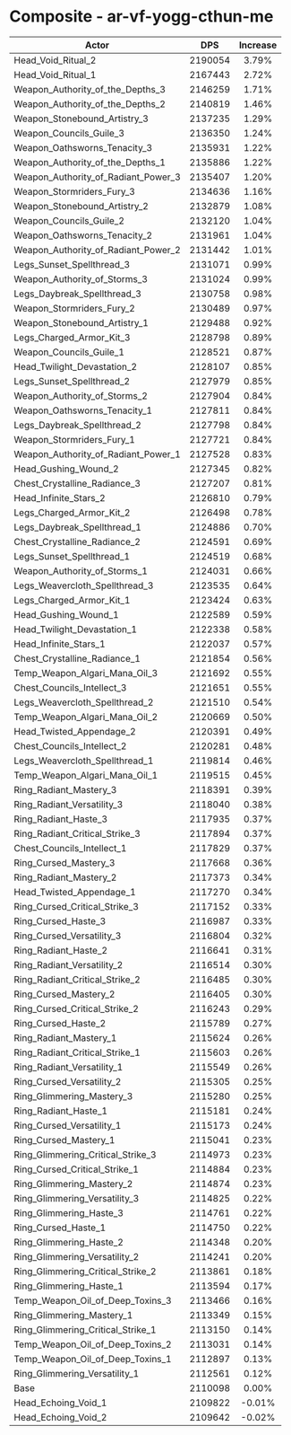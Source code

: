 # Composite - ar-vf-yogg-cthun-me
| Actor | DPS | Increase |
|---|:---:|:---:|
|Head_Void_Ritual_2|2190054|3.79%|
|Head_Void_Ritual_1|2167443|2.72%|
|Weapon_Authority_of_the_Depths_3|2146259|1.71%|
|Weapon_Authority_of_the_Depths_2|2140819|1.46%|
|Weapon_Stonebound_Artistry_3|2137235|1.29%|
|Weapon_Councils_Guile_3|2136350|1.24%|
|Weapon_Oathsworns_Tenacity_3|2135931|1.22%|
|Weapon_Authority_of_the_Depths_1|2135886|1.22%|
|Weapon_Authority_of_Radiant_Power_3|2135407|1.20%|
|Weapon_Stormriders_Fury_3|2134636|1.16%|
|Weapon_Stonebound_Artistry_2|2132879|1.08%|
|Weapon_Councils_Guile_2|2132120|1.04%|
|Weapon_Oathsworns_Tenacity_2|2131961|1.04%|
|Weapon_Authority_of_Radiant_Power_2|2131442|1.01%|
|Legs_Sunset_Spellthread_3|2131071|0.99%|
|Weapon_Authority_of_Storms_3|2131024|0.99%|
|Legs_Daybreak_Spellthread_3|2130758|0.98%|
|Weapon_Stormriders_Fury_2|2130489|0.97%|
|Weapon_Stonebound_Artistry_1|2129488|0.92%|
|Legs_Charged_Armor_Kit_3|2128798|0.89%|
|Weapon_Councils_Guile_1|2128521|0.87%|
|Head_Twilight_Devastation_2|2128107|0.85%|
|Legs_Sunset_Spellthread_2|2127979|0.85%|
|Weapon_Authority_of_Storms_2|2127904|0.84%|
|Weapon_Oathsworns_Tenacity_1|2127811|0.84%|
|Legs_Daybreak_Spellthread_2|2127798|0.84%|
|Weapon_Stormriders_Fury_1|2127721|0.84%|
|Weapon_Authority_of_Radiant_Power_1|2127528|0.83%|
|Head_Gushing_Wound_2|2127345|0.82%|
|Chest_Crystalline_Radiance_3|2127207|0.81%|
|Head_Infinite_Stars_2|2126810|0.79%|
|Legs_Charged_Armor_Kit_2|2126498|0.78%|
|Legs_Daybreak_Spellthread_1|2124886|0.70%|
|Chest_Crystalline_Radiance_2|2124591|0.69%|
|Legs_Sunset_Spellthread_1|2124519|0.68%|
|Weapon_Authority_of_Storms_1|2124031|0.66%|
|Legs_Weavercloth_Spellthread_3|2123535|0.64%|
|Legs_Charged_Armor_Kit_1|2123424|0.63%|
|Head_Gushing_Wound_1|2122589|0.59%|
|Head_Twilight_Devastation_1|2122338|0.58%|
|Head_Infinite_Stars_1|2122037|0.57%|
|Chest_Crystalline_Radiance_1|2121854|0.56%|
|Temp_Weapon_Algari_Mana_Oil_3|2121692|0.55%|
|Chest_Councils_Intellect_3|2121651|0.55%|
|Legs_Weavercloth_Spellthread_2|2121510|0.54%|
|Temp_Weapon_Algari_Mana_Oil_2|2120669|0.50%|
|Head_Twisted_Appendage_2|2120391|0.49%|
|Chest_Councils_Intellect_2|2120281|0.48%|
|Legs_Weavercloth_Spellthread_1|2119814|0.46%|
|Temp_Weapon_Algari_Mana_Oil_1|2119515|0.45%|
|Ring_Radiant_Mastery_3|2118391|0.39%|
|Ring_Radiant_Versatility_3|2118040|0.38%|
|Ring_Radiant_Haste_3|2117935|0.37%|
|Ring_Radiant_Critical_Strike_3|2117894|0.37%|
|Chest_Councils_Intellect_1|2117829|0.37%|
|Ring_Cursed_Mastery_3|2117668|0.36%|
|Ring_Radiant_Mastery_2|2117373|0.34%|
|Head_Twisted_Appendage_1|2117270|0.34%|
|Ring_Cursed_Critical_Strike_3|2117152|0.33%|
|Ring_Cursed_Haste_3|2116987|0.33%|
|Ring_Cursed_Versatility_3|2116804|0.32%|
|Ring_Radiant_Haste_2|2116641|0.31%|
|Ring_Radiant_Versatility_2|2116514|0.30%|
|Ring_Radiant_Critical_Strike_2|2116485|0.30%|
|Ring_Cursed_Mastery_2|2116405|0.30%|
|Ring_Cursed_Critical_Strike_2|2116243|0.29%|
|Ring_Cursed_Haste_2|2115789|0.27%|
|Ring_Radiant_Mastery_1|2115624|0.26%|
|Ring_Radiant_Critical_Strike_1|2115603|0.26%|
|Ring_Radiant_Versatility_1|2115549|0.26%|
|Ring_Cursed_Versatility_2|2115305|0.25%|
|Ring_Glimmering_Mastery_3|2115280|0.25%|
|Ring_Radiant_Haste_1|2115181|0.24%|
|Ring_Cursed_Versatility_1|2115173|0.24%|
|Ring_Cursed_Mastery_1|2115041|0.23%|
|Ring_Glimmering_Critical_Strike_3|2114973|0.23%|
|Ring_Cursed_Critical_Strike_1|2114884|0.23%|
|Ring_Glimmering_Mastery_2|2114874|0.23%|
|Ring_Glimmering_Versatility_3|2114825|0.22%|
|Ring_Glimmering_Haste_3|2114761|0.22%|
|Ring_Cursed_Haste_1|2114750|0.22%|
|Ring_Glimmering_Haste_2|2114348|0.20%|
|Ring_Glimmering_Versatility_2|2114241|0.20%|
|Ring_Glimmering_Critical_Strike_2|2113861|0.18%|
|Ring_Glimmering_Haste_1|2113594|0.17%|
|Temp_Weapon_Oil_of_Deep_Toxins_3|2113466|0.16%|
|Ring_Glimmering_Mastery_1|2113349|0.15%|
|Ring_Glimmering_Critical_Strike_1|2113150|0.14%|
|Temp_Weapon_Oil_of_Deep_Toxins_2|2113031|0.14%|
|Temp_Weapon_Oil_of_Deep_Toxins_1|2112897|0.13%|
|Ring_Glimmering_Versatility_1|2112561|0.12%|
|Base|2110098|0.00%|
|Head_Echoing_Void_1|2109822|-0.01%|
|Head_Echoing_Void_2|2109642|-0.02%|
